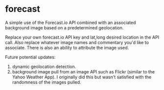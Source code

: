 forecast
========

A simple use of the Forecast.io API combined with an associated background image based on a predetermined geolocation.

Replace your own forecast.io API key and lat,long desired location in the API call. Also replace whatever image names and commentary you'd like to associate. There is also an ability to attribute the image used.

Future potential updates:
1) dynamic geolocation detection.
2) background image pull from an image API such as Flickr (similar to the Yahoo Weather App). I originally did this but wasn't satisfied with the randomness of the images pulled.
